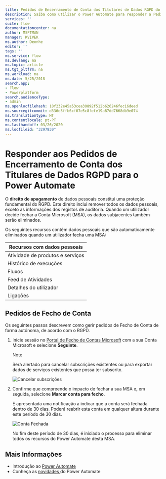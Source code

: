```yaml
---
title: Pedidos de Encerramento de Conta dos Titulares de Dados RGPD do Power Automate para Contas Microsoft (MSA) | Microsoft Docs
description: Saiba como utilizar o Power Automate para responder a Pedidos de Encerramento de Conta dos Titulares dos Dados RGPD para Contas Microsoft.
services: ''
suite: flow
documentationcenter: na
author: MSFTMAN
manager: KVIVEK
ms.author: Deonhe
editor: ''
tags: ''
ms.service: flow
ms.devlang: na
ms.topic: article
ms.tgt_pltfrm: na
ms.workload: na
ms.date: 5/25/2018
search.app:
- Flow
- Powerplatform
search.audienceType:
- admin
ms.openlocfilehash: 10f232e45a53cea30892f512b626246fec16deed
ms.sourcegitcommit: d336e5ffb6cf07e5c8fefe19a87dd7668db9e074
ms.translationtype: HT
ms.contentlocale: pt-PT
ms.lasthandoff: 03/26/2020
ms.locfileid: "3297830"
---
```

# <a name="responding-to-gdpr-data-subject-account-close-requests-for-power-automate"></a>Responder aos Pedidos de Encerramento de Conta dos Titulares de Dados RGPD para o Power Automate


O **direito de apagamento** de dados pessoais constitui uma proteção fundamental do RGPD. Este direito inclui remover todos os dados pessoais, exceto as informações dos registos de auditoria. Quando um utilizador decide fechar a Conta Microsoft (MSA), os dados subjacentes também serão eliminados.

Os seguintes recursos contêm dados pessoais que são automaticamente eliminados quando um utilizador fecha uma MSA:

|Recursos com dados pessoais|
|------|
|Atividade de produtos e serviços|
|Histórico de execuções|
|Fluxos|
|Feed de Atividades|
|Detalhes do utilizador|
|Ligações|

## <a name="account-close-requests"></a>Pedidos de Fecho de Conta

Os seguintes passos descrevem como gerir pedidos de Fecho de Conta de forma autónoma, de acordo com o RGPD.

1. Inicie sessão no [Portal de Fecho de Contas Microsoft](https://go.microsoft.com/fwlink/?LinkId=523898) com a sua Conta Microsoft e selecione **Seguinte**.

    > [!NOTE]
    > Será alertado para cancelar subscrições existentes ou para exportar dados de serviços existentes que possa ter subscrito.
    >
    >

    ![Cancelar subscrições](./media/gdpr-dsr-delete-msa/accountclose.png)

1. Confirme que compreende o impacto de fechar a sua MSA e, em seguida, selecione **Marcar conta para fecho**.

    É apresentada uma notificação a indicar que a conta será fechada dentro de 30 dias. Poderá reabrir esta conta em qualquer altura durante este período de 30 dias.

    ![Conta Fechada](./media/gdpr-dsr-delete-msa/accountclosed.png)

    No fim deste período de 30 dias, é iniciado o processo para eliminar todos os recursos do Power Automate desta MSA.

## <a name="learn-more"></a>Mais Informações

* Introdução ao [Power Automate](getting-started.md)
* Conheça as [novidades ](release-notes.md) do Power Automate
